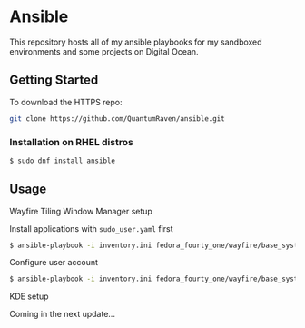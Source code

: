 # Ansible

This repository hosts all of my ansible playbooks for my sandboxed environments and some projects on Digital Ocean.

## Getting Started

To download the HTTPS repo:

```bash
git clone https://github.com/QuantumRaven/ansible.git
```

### Installation on RHEL distros

```bash
$ sudo dnf install ansible
```

## Usage

Wayfire Tiling Window Manager setup

Install applications with `sudo_user.yaml` first

```bash
$ ansible-playbook -i inventory.ini fedora_fourty_one/wayfire/base_system_setup/sudo_user.yaml -K --limit=[group_name or device_name]
```

Configure user account

```bash
$ ansible-playbook -i inventory.ini fedora_fourty_one/wayfire/base_system_setup/user_setup.yaml --limit=[group_name or device_name]
```

KDE setup

Coming in the next update...
